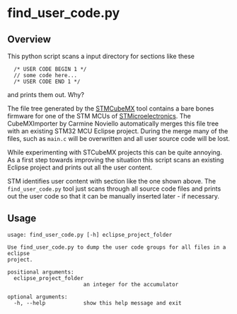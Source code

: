 # find\_user\_code.py #

## Overview ##

This python script scans a input directory for sections like these

```
  /* USER CODE BEGIN 1 */
  // some code here...
  /* USER CODE END 1 */
```

and prints them out. Why?

The file tree generated by the [STMCubeMX](http://www.st.com/web/catalog/tools/FM147/CL1794/SC961/SS1533/PF259242) tool contains a bare bones firmware for one of the STM MCUs of [STMicroelectronics](http://www.st.com). The CubeMXImporter by Carmine Noviello automatically merges this file tree with an existing STM32 MCU Eclipse project. During the merge many of the files, such as `main.c` will be overwritten and all user source code will be lost.

While experimenting with STCubeMX projects this can be quite annoying. As a first step towards improving the situation this script scans an existing Eclipse project and prints out all the user content.

STM identifies user content with section like the one shown above. The `find_user_code.py` tool just scans through all source code files and prints out the user code so that it can be manually inserted later - if necessary.

## Usage ##

```
usage: find_user_code.py [-h] eclipse_project_folder

Use find_user_code.py to dump the user code groups for all files in a eclipse
project.

positional arguments:
  eclipse_project_folder
                        an integer for the accumulator

optional arguments:
  -h, --help            show this help message and exit
```


